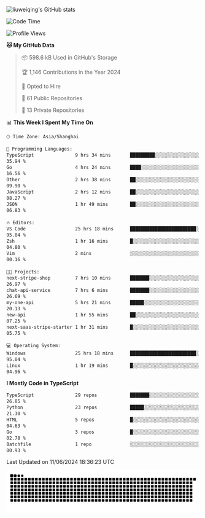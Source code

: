 ![liuweiqing's GitHub stats](https://github-readme-stats.vercel.app/api?username=14790897&show_icons=true&locale=cn&include_all_commits=true&count_private=true)

<!--START_SECTION:waka-->
![Code Time](http://img.shields.io/badge/Code%20Time-1%2C070%20hrs%2037%20mins-blue)

![Profile Views](http://img.shields.io/badge/Profile%20Views-8-blue)

**🐱 My GitHub Data** 

> 📦 598.6 kB Used in GitHub's Storage 
 > 
> 🏆 1,146 Contributions in the Year 2024
 > 
> 💼 Opted to Hire
 > 
> 📜 61 Public Repositories 
 > 
> 🔑 13 Private Repositories 
 > 
📊 **This Week I Spent My Time On** 

```text
🕑︎ Time Zone: Asia/Shanghai

💬 Programming Languages: 
TypeScript               9 hrs 34 mins       █████████░░░░░░░░░░░░░░░░   35.94 % 
Go                       4 hrs 24 mins       ████░░░░░░░░░░░░░░░░░░░░░   16.56 % 
Other                    2 hrs 38 mins       ██░░░░░░░░░░░░░░░░░░░░░░░   09.90 % 
JavaScript               2 hrs 12 mins       ██░░░░░░░░░░░░░░░░░░░░░░░   08.27 % 
JSON                     1 hr 49 mins        ██░░░░░░░░░░░░░░░░░░░░░░░   06.83 % 

🔥 Editors: 
VS Code                  25 hrs 18 mins      ████████████████████████░   95.04 % 
Zsh                      1 hr 16 mins        █░░░░░░░░░░░░░░░░░░░░░░░░   04.80 % 
Vim                      2 mins              ░░░░░░░░░░░░░░░░░░░░░░░░░   00.16 % 

🐱‍💻 Projects: 
next-stripe-shop         7 hrs 10 mins       ███████░░░░░░░░░░░░░░░░░░   26.97 % 
chat-api-service         7 hrs 6 mins        ███████░░░░░░░░░░░░░░░░░░   26.69 % 
my-one-api               5 hrs 21 mins       █████░░░░░░░░░░░░░░░░░░░░   20.13 % 
new-api                  1 hr 55 mins        ██░░░░░░░░░░░░░░░░░░░░░░░   07.25 % 
next-saas-stripe-starter 1 hr 31 mins        █░░░░░░░░░░░░░░░░░░░░░░░░   05.75 % 

💻 Operating System: 
Windows                  25 hrs 18 mins      ████████████████████████░   95.04 % 
Linux                    1 hr 19 mins        █░░░░░░░░░░░░░░░░░░░░░░░░   04.96 % 
```

**I Mostly Code in TypeScript** 

```text
TypeScript               29 repos            ███████░░░░░░░░░░░░░░░░░░   26.85 % 
Python                   23 repos            █████░░░░░░░░░░░░░░░░░░░░   21.30 % 
HTML                     5 repos             █░░░░░░░░░░░░░░░░░░░░░░░░   04.63 % 
Go                       3 repos             █░░░░░░░░░░░░░░░░░░░░░░░░   02.78 % 
Batchfile                1 repo              ░░░░░░░░░░░░░░░░░░░░░░░░░   00.93 % 
```




 Last Updated on 11/06/2024 18:36:23 UTC
<!--END_SECTION:waka-->

<picture>
  <source media="(prefers-color-scheme: dark)" srcset="https://raw.githubusercontent.com/14790897/14790897/output/github-contribution-grid-snake-dark.svg" />
  <source media="(prefers-color-scheme: light)" srcset="https://raw.githubusercontent.com/14790897/14790897/output/github-contribution-grid-snake.svg" />
  <img alt="github-snake" src="https://raw.githubusercontent.com/14790897/14790897/output/github-contribution-grid-snake.svg" />
</picture>

